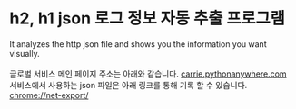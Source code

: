 # h2, h1 json 로그 정보 자동 추출 프로그램

It analyzes the http json file and shows you the information you want visually.
<br/>
<br/>
글로벌 서비스 메인 페이지 주소는 아래와 같습니다.
[carrie.pythonanywhere.com](http://carrie.pythonanywhere.com/)
<br/>
서비스에서 사용하는 json 파일은 아래 링크를 통해 기록 할 수 있습니다.
[chrome://net-export/](http://chrome://net-export/)
<br/>


